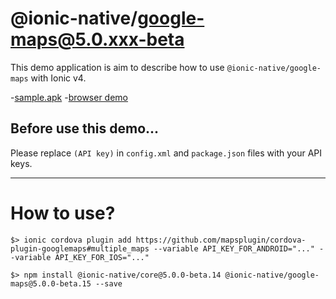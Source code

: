 # @ionic-native/google-maps@5.0.xxx-beta

This demo application is aim to describe how to use `@ionic-native/google-maps` with Ionic v4.

-[sample.apk](./sample.apk)
-[browser demo](https://mapsplugin.github.io/ionic-googlemaps-quickdemo-v4/)


## Before use this demo...

Please replace `(API key)` in  `config.xml` and `package.json` files with your API keys.

-----------

# How to use?

```
$> ionic cordova plugin add https://github.com/mapsplugin/cordova-plugin-googlemaps#multiple_maps --variable API_KEY_FOR_ANDROID="..." --variable API_KEY_FOR_IOS="..."

$> npm install @ionic-native/core@5.0.0-beta.14 @ionic-native/google-maps@5.0.0-beta.15 --save
```
